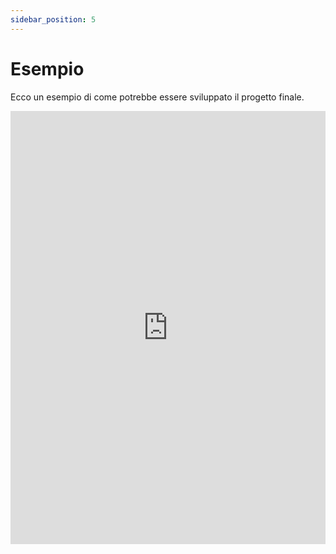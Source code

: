 ```yaml
---
sidebar_position: 5
---
```


# Esempio

Ecco un esempio di come potrebbe essere sviluppato il progetto finale.

<iframe height="692.8828125" width="100%" scrolling="no" title="Javascript from scratch | Progetto Finale" src="https://codepen.io/ludovicobesana/embed/gOEXgaQ?default-tab=html%2Cresult" frameborder="no" loading="lazy" allowtransparency="true" allowfullscreen="true">
  See the Pen <a href="https://codepen.io/ludovicobesana/pen/gOEXgaQ">
  Javascript from scratch | Progetto Finale</a> by Ludovico Besana (<a href="https://codepen.io/ludovicobesana">@ludovicobesana</a>)
  on <a href="https://codepen.io">CodePen</a>.
</iframe>